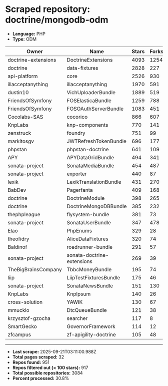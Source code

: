 # Scraped repository: doctrine/mongodb-odm
* **Language:** PHP
* **Type:** ODM

| Owner | Name | Stars | Forks | URL |
|---|---|---|---|---|
| doctrine-extensions | DoctrineExtensions | 4093 | 1254 | [link](https://github.com/doctrine-extensions/DoctrineExtensions) |
| doctrine | data-fixtures | 2828 | 227 | [link](https://github.com/doctrine/data-fixtures) |
| api-platform | core | 2526 | 930 | [link](https://github.com/api-platform/core) |
| illacceptanything | illacceptanything | 1970 | 591 | [link](https://github.com/illacceptanything/illacceptanything) |
| dustin10 | VichUploaderBundle | 1889 | 519 | [link](https://github.com/dustin10/VichUploaderBundle) |
| FriendsOfSymfony | FOSElasticaBundle | 1259 | 788 | [link](https://github.com/FriendsOfSymfony/FOSElasticaBundle) |
| FriendsOfSymfony | FOSOAuthServerBundle | 1083 | 451 | [link](https://github.com/FriendsOfSymfony/FOSOAuthServerBundle) |
| Cocolabs-SAS | cocorico | 866 | 607 | [link](https://github.com/Cocolabs-SAS/cocorico) |
| KnpLabs | knp-components | 770 | 141 | [link](https://github.com/KnpLabs/knp-components) |
| zenstruck | foundry | 751 | 99 | [link](https://github.com/zenstruck/foundry) |
| markitosgv | JWTRefreshTokenBundle | 696 | 177 | [link](https://github.com/markitosgv/JWTRefreshTokenBundle) |
| phpstan | phpstan-doctrine | 641 | 109 | [link](https://github.com/phpstan/phpstan-doctrine) |
| APY | APYDataGridBundle | 494 | 341 | [link](https://github.com/APY/APYDataGridBundle) |
| sonata-project | SonataMediaBundle | 454 | 487 | [link](https://github.com/sonata-project/SonataMediaBundle) |
| sonata-project | exporter | 440 | 87 | [link](https://github.com/sonata-project/exporter) |
| lexik | LexikTranslationBundle | 431 | 270 | [link](https://github.com/lexik/LexikTranslationBundle) |
| BabDev | Pagerfanta | 409 | 168 | [link](https://github.com/BabDev/Pagerfanta) |
| doctrine | DoctrineModule | 398 | 265 | [link](https://github.com/doctrine/DoctrineModule) |
| doctrine | DoctrineMongoDBBundle | 385 | 232 | [link](https://github.com/doctrine/DoctrineMongoDBBundle) |
| thephpleague | flysystem-bundle | 381 | 73 | [link](https://github.com/thephpleague/flysystem-bundle) |
| sonata-project | SonataUserBundle | 347 | 478 | [link](https://github.com/sonata-project/SonataUserBundle) |
| Elao | PhpEnums | 329 | 28 | [link](https://github.com/Elao/PhpEnums) |
| theofidry | AliceDataFixtures | 320 | 74 | [link](https://github.com/theofidry/AliceDataFixtures) |
| Baldinof | roadrunner-bundle | 291 | 57 | [link](https://github.com/Baldinof/roadrunner-bundle) |
| sonata-project | sonata-doctrine-extensions | 269 | 39 | [link](https://github.com/sonata-project/sonata-doctrine-extensions) |
| TheBigBrainsCompany | TbbcMoneyBundle | 195 | 74 | [link](https://github.com/TheBigBrainsCompany/TbbcMoneyBundle) |
| liip | LiipTestFixturesBundle | 175 | 46 | [link](https://github.com/liip/LiipTestFixturesBundle) |
| sonata-project | SonataNewsBundle | 151 | 130 | [link](https://github.com/sonata-project/SonataNewsBundle) |
| KnpLabs | KnpIpsum | 140 | 26 | [link](https://github.com/KnpLabs/KnpIpsum) |
| cross-solution | YAWIK | 130 | 67 | [link](https://github.com/cross-solution/YAWIK) |
| mmucklo | DtcQueueBundle | 121 | 38 | [link](https://github.com/mmucklo/DtcQueueBundle) |
| krzysztof-gzocha | searcher | 117 | 8 | [link](https://github.com/krzysztof-gzocha/searcher) |
| SmartGecko | GovernorFramework | 114 | 12 | [link](https://github.com/SmartGecko/GovernorFramework) |
| zfcampus | zf-apigility-doctrine | 105 | 48 | [link](https://github.com/zfcampus/zf-apigility-doctrine) |

---
* **Last scrape:** 2025-09-21T03:11:00.988Z
* **Total pages scraped:** 32
* **Repos found:** 951
* **Repos filtered out (< 100 stars):** 917
* **Total possible repositories:** 3084
* **Percent processed:** 30.8%
